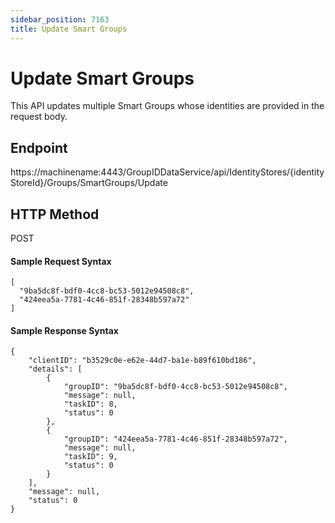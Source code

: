 ```yaml
---
sidebar_position: 7163
title: Update Smart Groups
---
```


# Update Smart Groups

This API updates multiple Smart Groups whose identities are provided in the request body.

## Endpoint

https://machinename:4443/GroupIDDataService/api/IdentityStores/{identityStoreId}/Groups/SmartGroups/Update

## HTTP Method

POST

#### Sample Request Syntax

```
[  
  "9ba5dc8f-bdf0-4cc8-bc53-5012e94508c8",  
  "424eea5a-7781-4c46-851f-28348b597a72"  
]
```
#### Sample Response Syntax

```
{  
    "clientID": "b3529c0e-e62e-44d7-ba1e-b89f610bd186",  
    "details": [  
        {  
            "groupID": "9ba5dc8f-bdf0-4cc8-bc53-5012e94508c8",  
            "message": null,  
            "taskID": 8,  
            "status": 0  
        },  
        {  
            "groupID": "424eea5a-7781-4c46-851f-28348b597a72",  
            "message": null,  
            "taskID": 9,  
            "status": 0  
        }  
    ],  
    "message": null,  
    "status": 0  
}
```